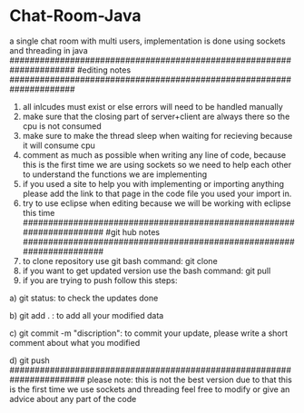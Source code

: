 # Chat-Room-Java
a single chat room with multi users, implementation is done using sockets and threading in java
#####################################################################
#editing notes
#####################################################################
1) all inlcudes must exist or else errors will need to be handled manually
2) make sure that the closing part of server+client are always there so the cpu is not consumed
3) make sure to make the thread sleep when waiting for recieving because it will consume cpu 
4) comment as much as possible when writing any line of code, because this is the first time we are using sockets so we need to help each other to understand the functions we are implementing
5) if you used a site to help you with implementing or importing anything please add the link to that page in the code file you used your import in.
6) try to use eclipse when editing because we will be working with eclipse this time
######################################################################
#git hub notes
######################################################################
1) to clone repository use git bash command:
   git clone <link>
2) if you want to get updated version use the bash command:
   git pull 
3) if you are trying to push follow this steps:

  a) git status: to check the updates done
  
  b) git add . : to add all your modified data
  
  c) git commit -m "discription": to commit your update, please write a short comment about what you modified
  
  d) git push
#######################################################################
please note: this is not the best version due to that this is the first time we use sockets and threading feel free to modify or give an advice about any part of the code
